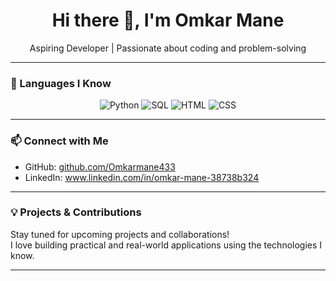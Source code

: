 <h1 align="center">Hi there 👋, I'm Omkar Mane</h1>
<p align="center">Aspiring Developer | Passionate about coding and problem-solving</p>

---

### 🧠 Languages I Know

<p align="center">
  <img src="https://img.shields.io/badge/Python-3776AB?style=for-the-badge&logo=python&logoColor=white" alt="Python" />
  <img src="https://img.shields.io/badge/SQL-025E8C?style=for-the-badge&logo=postgresql&logoColor=white" alt="SQL" />
  <img src="https://img.shields.io/badge/HTML5-E34F26?style=for-the-badge&logo=html5&logoColor=white" alt="HTML" />
  <img src="https://img.shields.io/badge/CSS3-1572B6?style=for-the-badge&logo=css3&logoColor=white" alt="CSS" />
</p>

---

### 📫 Connect with Me
- GitHub: [github.com/Omkarmane433](https://github.com/Omkarmane433)
- LinkedIn: www.linkedin.com/in/omkar-mane-38738b324

---

### 💡 Projects & Contributions
Stay tuned for upcoming projects and collaborations!  
I love building practical and real-world applications using the technologies I know.

---

